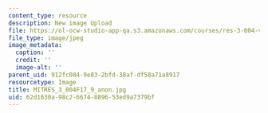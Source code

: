 ```yaml
---
content_type: resource
description: New image Upload
file: https://ol-ocw-studio-app-qa.s3.amazonaws.com/courses/res-3-004-visualizing-materials-science-fall-2017/62d1630a98c26674889653ed9a7379bf_MITRES_3_004F17_9_anon.jpg
file_type: image/jpeg
image_metadata:
  caption: ''
  credit: ''
  image-alt: ''
parent_uid: 912fc084-9e83-2bfd-38af-df58a71a8917
resourcetype: Image
title: MITRES_3_004F17_9_anon.jpg
uid: 62d1630a-98c2-6674-8896-53ed9a7379bf
---
```

